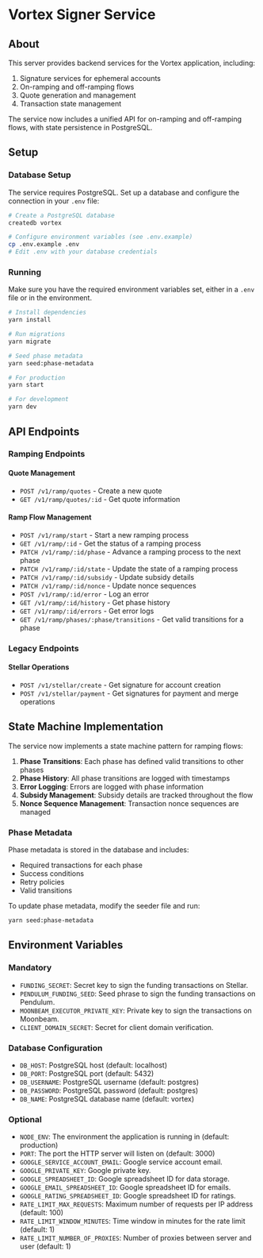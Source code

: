 # Vortex Signer Service

## About

This server provides backend services for the Vortex application, including:

1. Signature services for ephemeral accounts
2. On-ramping and off-ramping flows
3. Quote generation and management
4. Transaction state management

The service now includes a unified API for on-ramping and off-ramping flows, with state persistence in PostgreSQL.

## Setup

### Database Setup

The service requires PostgreSQL. Set up a database and configure the connection in your `.env` file:

```bash
# Create a PostgreSQL database
createdb vortex

# Configure environment variables (see .env.example)
cp .env.example .env
# Edit .env with your database credentials
```

### Running

Make sure you have the required environment variables set, either in a `.env` file or in the environment.

```bash
# Install dependencies
yarn install

# Run migrations
yarn migrate

# Seed phase metadata
yarn seed:phase-metadata

# For production
yarn start

# For development
yarn dev
```

## API Endpoints

### Ramping Endpoints

#### Quote Management

- `POST /v1/ramp/quotes` - Create a new quote
- `GET /v1/ramp/quotes/:id` - Get quote information

#### Ramp Flow Management

- `POST /v1/ramp/start` - Start a new ramping process
- `GET /v1/ramp/:id` - Get the status of a ramping process
- `PATCH /v1/ramp/:id/phase` - Advance a ramping process to the next phase
- `PATCH /v1/ramp/:id/state` - Update the state of a ramping process
- `PATCH /v1/ramp/:id/subsidy` - Update subsidy details
- `PATCH /v1/ramp/:id/nonce` - Update nonce sequences
- `POST /v1/ramp/:id/error` - Log an error
- `GET /v1/ramp/:id/history` - Get phase history
- `GET /v1/ramp/:id/errors` - Get error logs
- `GET /v1/ramp/phases/:phase/transitions` - Get valid transitions for a phase

### Legacy Endpoints

#### Stellar Operations

- `POST /v1/stellar/create` - Get signature for account creation
- `POST /v1/stellar/payment` - Get signatures for payment and merge operations

## State Machine Implementation

The service now implements a state machine pattern for ramping flows:

1. **Phase Transitions**: Each phase has defined valid transitions to other phases
2. **Phase History**: All phase transitions are logged with timestamps
3. **Error Logging**: Errors are logged with phase information
4. **Subsidy Management**: Subsidy details are tracked throughout the flow
5. **Nonce Sequence Management**: Transaction nonce sequences are managed

### Phase Metadata

Phase metadata is stored in the database and includes:

- Required transactions for each phase
- Success conditions
- Retry policies
- Valid transitions

To update phase metadata, modify the seeder file and run:

```bash
yarn seed:phase-metadata
```

## Environment Variables

### Mandatory

- `FUNDING_SECRET`: Secret key to sign the funding transactions on Stellar.
- `PENDULUM_FUNDING_SEED`: Seed phrase to sign the funding transactions on Pendulum.
- `MOONBEAM_EXECUTOR_PRIVATE_KEY`: Private key to sign the transactions on Moonbeam.
- `CLIENT_DOMAIN_SECRET`: Secret for client domain verification.

### Database Configuration

- `DB_HOST`: PostgreSQL host (default: localhost)
- `DB_PORT`: PostgreSQL port (default: 5432)
- `DB_USERNAME`: PostgreSQL username (default: postgres)
- `DB_PASSWORD`: PostgreSQL password (default: postgres)
- `DB_NAME`: PostgreSQL database name (default: vortex)

### Optional

- `NODE_ENV`: The environment the application is running in (default: production)
- `PORT`: The port the HTTP server will listen on (default: 3000)
- `GOOGLE_SERVICE_ACCOUNT_EMAIL`: Google service account email.
- `GOOGLE_PRIVATE_KEY`: Google private key.
- `GOOGLE_SPREADSHEET_ID`: Google spreadsheet ID for data storage.
- `GOOGLE_EMAIL_SPREADSHEET_ID`: Google spreadsheet ID for emails.
- `GOOGLE_RATING_SPREADSHEET_ID`: Google spreadsheet ID for ratings.
- `RATE_LIMIT_MAX_REQUESTS`: Maximum number of requests per IP address (default: 100)
- `RATE_LIMIT_WINDOW_MINUTES`: Time window in minutes for the rate limit (default: 1)
- `RATE_LIMIT_NUMBER_OF_PROXIES`: Number of proxies between server and user (default: 1)
